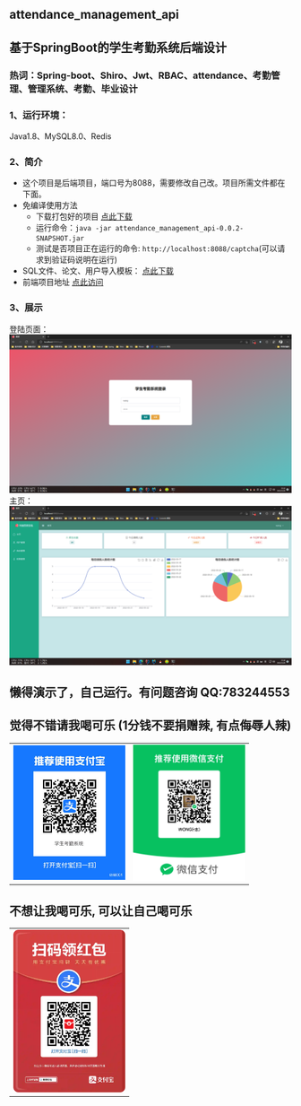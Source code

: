 ## attendance_management_api
## 基于SpringBoot的学生考勤系统后端设计
### 热词：Spring-boot、Shiro、Jwt、RBAC、attendance、考勤管理、管理系统、考勤、毕业设计

### 1、运行环境：
Java1.8、MySQL8.0、Redis <br>

### 2、简介
+ 这个项目是后端项目，端口号为8088，需要修改自己改。项目所需文件都在下面。<br>
+ 免编译使用方法
  + 下载打包好的项目 [点此下载](https://github.com/WongSilver/attendance_management_api/releases)
  + 运行命令：`java -jar attendance_management_api-0.0.2-SNAPSHOT.jar` <br>
  + 测试是否项目正在运行的命令: `http://localhost:8088/captcha`(可以请求到验证码说明在运行)
+ SQL文件、论文、用户导入模板： [点此下载](https://github.com/WongSilver/attendance_management_api/tree/master/src/main/resources/document)
+ 前端项目地址 [点此访问](https://github.com/WongSilver/attendance_management_vue)

### 3、展示
登陆页面：
<img src="src\main\resources\static\img\login.png">
主页：
<img src="src\main\resources\static\img\home.png">

## 懒得演示了，自己运行。有问题咨询 QQ:783244553
## 觉得不错请我喝可乐 (1分钱不要捐赠辣, 有点侮辱人辣)
<table>
    <tr>
        <td ><center> <img src="src\main\resources\static\img\alipay.jpg" width="200px"  alt="支付宝收款码"></center></td>
        <td ><center> <img src="src\main\resources\static\img\wechatpay.jpg"  width="200px" alt="微信收款码"></center></td>
    </tr>
</table>

## 不想让我喝可乐, 可以让自己喝可乐
<table>
    <tr>
        <td ><center> <img src="src\main\resources\static\img\alipay-award.jpg" width="200px"  alt="支付宝领红包"></center></td>
    </tr>
</table>

